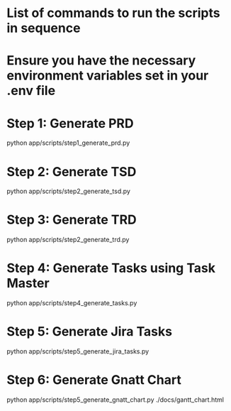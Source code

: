 # List of commands to run the scripts in sequence
# Ensure you have the necessary environment variables set in your .env file

# Step 1: Generate PRD
python app/scripts/step1_generate_prd.py

# Step 2: Generate TSD
python app/scripts/step2_generate_tsd.py

# Step 3: Generate TRD
python app/scripts/step2_generate_trd.py

# Step 4: Generate Tasks using Task Master
python app/scripts/step4_generate_tasks.py

# Step 5: Generate Jira Tasks
python app/scripts/step5_generate_jira_tasks.py

# Step 6: Generate Gnatt Chart
python app/scripts/step5_generate_gnatt_chart.py <Path of tasks.json> ./docs/gantt_chart.html 